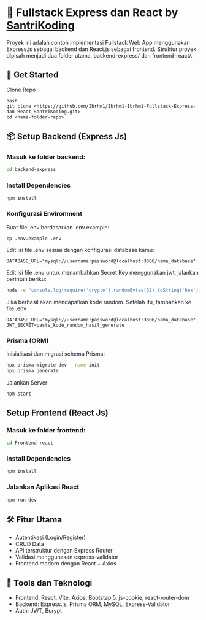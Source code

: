 # 👋 Fullstack Express dan React by [SantriKoding](https://santrikoding.com/)

Proyek ini adalah contoh implementasi Fullstack Web App menggunakan Express.js sebagai backend dan React.js sebagai frontend. Struktur proyek dipisah menjadi dua folder utama, backend-express/ dan frontend-react/.

## 🚀 Get Started

Clone Repo

```
bash
git clone <https://github.com/Ibrhm1/Ibrhm1-Ibrhm1-Fullstack-Express-dan-React-SantriKoding.git>
cd <nama-folder-repo>
```

## 📦 Setup Backend (Express Js)

### Masuk ke folder backend:

```bash
cd backend-express
```

### Install Dependencies

```bash
npm install
```

### Konfigurasi Environment

Buat file .env berdasarkan .env.example:

```
cp .env.example .env
```

Edit isi file .env sesuai dengan konfigurasi database kamu:

```env
DATABASE_URL="mysql://username:password@localhost:3306/nama_database"
```

Edit isi file .env untuk menambahkan Secret Key menggunakan jwt, jalankan perintah beriku:

```bash
node -e "console.log(require('crypto').randomBytes(32).toString('hex'))"
```

Jika berhasil akan mendapatkan kode random. Setelah itu, tambahkan ke file .env

```env
DATABASE_URL="mysql://username:password@localhost:3306/nama_database"
JWT_SECRET=paste_kode_random_hasil_generate
```

### Prisma (ORM)

Inisialisasi dan migrasi schema Prisma:

```bash
npx prisma migrate dev --name init
npx prisma generate
```

Jalankan Server

```bash
npm start
```

## Setup Frontend (React Js)

### Masuk ke folder frontend:

```bash
cd Frontend-react
```

### Install Dependencies

```bash
npm install
```

### Jalankan Aplikasi React

```bash
npm run dev
```

## 🛠️ Fitur Utama

- Autentikasi (Login/Register)
- CRUD Data
- API terstruktur dengan Express Router
- Validasi menggunakan express-validator
- Frontend modern dengan React + Axios

## 🔗 Tools dan Teknologi

- Frontend: React, Vite, Axios, Bootstap 5, js-cookie, react-router-dom
- Backend: Express.js, Prisma ORM, MySQL, Express-Validator
- Auth: JWT, Bcrypt
